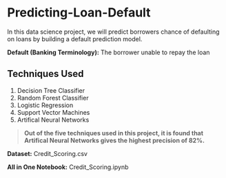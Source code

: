 # Predicting-Loan-Default
In this data science project, we will predict borrowers chance of defaulting on loans by building a default prediction model.

**Default (Banking Terminology):** The borrower unable to repay the loan

## **Techniques Used**
1. Decision Tree Classifier
2. Random Forest Classifier
3. Logistic Regression
4. Support Vector Machines
5. Artifical Neural Networks

> **Out of the five techniques used in this project, it is found that Artifical Neural Networks gives the highest precision of 82%.**

**Dataset:** Credit_Scoring.csv

**All in One Notebook:** Credit_Scoring.ipynb
